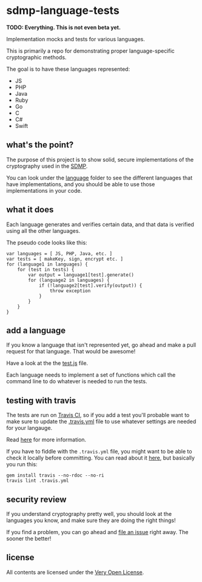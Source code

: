 # sdmp-language-tests

**TODO: Everything. This is not even beta yet.**

Implementation mocks and tests for various languages.

This is primarily a repo for demonstrating proper
language-specific cryptographic methods.

The goal is to have these languages represented:

* JS
* PHP
* Java
* Ruby
* Go
* C
* C#
* Swift

## what's the point?

The purpose of this project is to show solid, secure implementations
of the cryptography used in the [SDMP](http://sdmp.io).

You can look under the [language](./language) folder to see the
different languages that have implementations, and you should be
able to use those implementations in your code.

## what it does

Each language generates and verifies certain data, and that data is
verified using all the other languages.

The pseudo code looks like this:

	var languages = [ JS, PHP, Java, etc. ]
	var tests = [ makeKey, sign, encrypt etc. ]
	for (language1 in languages) {
		for (test in tests) {
			var output = language1[test].generate()
			for (language2 in languages) {
				if (!language2[test].verify(output)) {
					throw exception
				}
			}
		}
	}

## add a language

If you know a language that isn't represented yet, go ahead and
make a pull request for that language. That would be awesome!

Have a look at the the [test.js](./test.js) file.

Each language needs to implement a set of functions which call
the command line to do whatever is needed to run the tests.

## testing with travis

The tests are run on [Travis CI](https://travis-ci.org), so if
you add a test you'll probable want to make sure to update the
[.travis.yml](./.travis.yml) file to use whatever settings are
needed for your langauge.

Read [here](https://docs.travis-ci.com/user/languages/) for
more information.

If you have to fiddle with the `.travis.yml` file, you might
want to be able to check it locally before committing. You can
read about it [here](https://docs.travis-ci.com/user/travis-lint/),
but basically you run this:

	gem install travis --no-rdoc --no-ri
	travis lint .travis.yml

## security review

If you understand cryptography pretty well, you should look at
the languages you know, and make sure they are doing the right
things!

If you find a problem, you can go ahead and [file an issue][issue]
right away. The sooner the better!

## license

All contents are licensed under the [Very Open License](veryopenlicense.com).

[issue]: https://github.com/sdmp/sdmp-language-tests/issues

